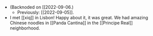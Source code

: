- (Backnoded on [[2022-09-06.)
  - Previously: [[2022-09-05]].
- I met [[xiq]] in Lisbon! Happy about it, it was great. We had amazing Chinese noodles in [[Panda Cantina]] in the [[Principe Real]] neighborhood.
